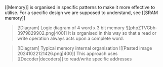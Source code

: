 [[Memory]] is organised in specific patterns to make it more effective to utilise.
For a specific design we are supposed to understand, see [[SRAM memory]]

> [!Diagram] Logic diagram of 4 word x 3 bit memory
> ![[phpZTVGbh-3979829902.png|400]]
>  It is organised in this way so that a read or write operation always acts upon a complete word.

> [!Diagram] Typical memory internal organisation 
> ![[Pasted image 20241022121426.png|400]]
> This approach uses [[Decoder|decoders]] to read/write specific addresses